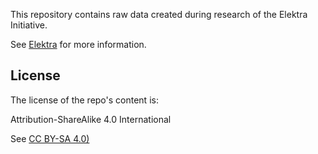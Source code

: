 This repository contains raw data created during
research of the Elektra Initiative.

See [Elektra](https://www.libelektra.org) for more information.


## License ##

The license of the repo's content is:

Attribution-ShareAlike 4.0 International

See [CC BY-SA 4.0)](https://creativecommons.org/licenses/by-sa/4.0/)

